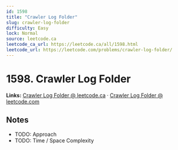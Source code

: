 ```yaml
--- 
id: 1598
title: "Crawler Log Folder"
slug: crawler-log-folder
difficulty: Easy
lock: Normal
source: leetcode.ca
leetcode_ca_url: https://leetcode.ca/all/1598.html
leetcode_url: https://leetcode.com/problems/crawler-log-folder/
---
```


# 1598. Crawler Log Folder

**Links:** [Crawler Log Folder @ leetcode.ca](https://leetcode.ca/all/1598.html) · [Crawler Log Folder @ leetcode.com](https://leetcode.com/problems/crawler-log-folder/)

## Notes
- TODO: Approach
- TODO: Time / Space Complexity
